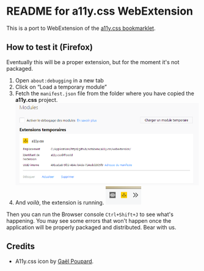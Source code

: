 # README for a11y.css WebExtension

This is a port to WebExtension of the [a11y.css bookmarklet](../).

## How to test it (Firefox)

Eventually this will be a proper extension, but for the moment it's not packaged.

1. Open `about:debugging` in a new tab
2. Click on “Load a temporary module”
3. Fetch the `manifest.json` file from the folder where you have copied the **a11y.css** project.
   ![The “About: debugging panel”](readme_images/about_debugging.png)
4. And *voilà*, the extension is running.
   ![The icon in Firefox's toolbar, among other friends](readme_images/webext_icon_running.png)

Then you can run the Browser console `Ctrl+Shift+J` to see what's happening. You may see some errors that won't happen once the application will be properly packaged and distributed. Bear with us.

## Credits

* A11y.css icon by [Gaël Poupard](http://www.ffoodd.fr/).